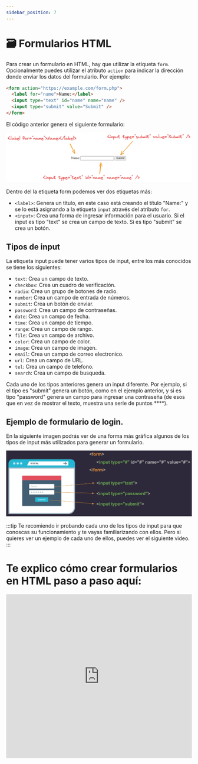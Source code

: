 ```yaml
---
sidebar_position: 7
---
```


# 🗃️ Formularios HTML

Para crear un formulario en HTML, hay que utilizar la etiqueta `form`. Opcionalmente puedes utilizar el atributo `action` para indicar la dirección donde enviar los datos del formulario. Por ejemplo:

```html
<form action="https://example.com/form.php">
  <label for="name">Name:</label>
  <input type="text" id="name" name="name" />
  <input type="submit" value="Submit" />
</form>
```

El código anterior genera el siguiente formulario:

![input](./img/input.webp)

Dentro del la etiqueta form podemos ver dos etiquetas más:

- `<label>`: Genera un título, en este caso está creando el título "Name:" y se lo está asignando a la etiqueta `input` através del atributo `for`.
- `<input>`: Crea una forma de ingresar información para el usuario. Si el input es tipo "text" se crea un campo de texto. Si es tipo "submit" se crea un botón.

## Tipos de input

La etiqueta input puede tener varios tipos de input, entre los más conocidos se tiene los siguientes:

- `text`: Crea un campo de texto.
- `checkbox`: Crea un cuadro de verificación.
- `radio`: Crea un grupo de botones de radio.
- `number`: Crea un campo de entrada de números.
- `submit`: Crea un botón de enviar.
- `password`: Crea un campo de contraseñas.
- `date`: Crea un campo de fecha.
- `time`: Crea un campo de tiempo.
- `range`: Crea un campo de rango.
- `file`: Crea un campo de archivo.
- `color`: Crea un campo de color.
- `image`: Crea un campo de imagen.
- `email`: Crea un campo de correo electronico.
- `url`: Crea un campo de URL.
- `tel`: Crea un campo de telefono.
- `search`: Crea un campo de busqueda.

Cada uno de los tipos anteriores genera un input diferente. Por ejemplo, si el tipo es "submit" genera un botón, como en el ejemplo anterior, y si es tipo "password" genera un campo para ingresar una contraseña (de esos que en vez de mostrar el texto, muestra una serie de puntos \*\*\*\*).

## Ejemplo de formulario de login.

En la siguiente imagen podrás ver de una forma más gráfica algunos de los tipos de input más utilizados para generar un formulario.

![formulario](./img/form.webp)

:::tip
Te recomiendo ir probando cada uno de los tipos de input para que conoscas su funcionamiento y te vayas familiarizando con ellos. Pero si quieres ver un ejemplo de cada uno de ellos, puedes ver el siguiente video.
:::

# Te explico cómo crear formularios en HTML paso a paso aquí:

<iframe width="100%" height="444" src="https://www.youtube.com/embed/cX7Pml5ZM84?si=dNkZsGmm_Qb5RYNN" title="YouTube video player" frameborder="0" allow="accelerometer; autoplay; clipboard-write; encrypted-media; gyroscope; picture-in-picture; web-share" referrerpolicy="strict-origin-when-cross-origin" allowfullscreen></iframe>
